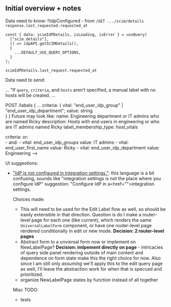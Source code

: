 ## Initial overview + notes

Data need to know:
  !!idpConfigured  - from `/GET .../scim/details response.last_requested.requested_at`
  ```
  const { data: scimIdPDetails, isLoading, isError } = useQuery(
    ["scim_details"],
    () => idpAPI.getSCIMDetails(),
    {
      ...DEFAULT_USE_QUERY_OPTIONS,
    }
  );
  ```
  `scimIdPDetails.last_request.requested_at`


Data need to send:

  ...
  "If `query`, `criteria`, and `hosts` aren't specified, a manual label with no hosts will be created.
  ...

  POST /labels
    {
      ...
      criteria: {
        vital: "end_user_idp_group" | "end_user_idp_department";
        value: string      
      }
    }
    Future may look like:
      name: Engineering department or IT admins who are named Ricky
  description: Hosts with end users in engineering or who are IT admins named Ricky
  label_membership_type: host_vitals

  criteria:
    or:  
      - and:
        - vital: end_user_idp_groups
          value: IT admins
        - vital: end_user_first_name
          value: Ricky
      - vital: end_user_idp_department
        value: Engineering -->

UI suggestions:

- ["IdP is not configured in integration
  settings."](https://www.figma.com/design/cGSVuzQvRaF4uHejqpM74K/-23899-Add-labels-based-on-end-user-s-IdP-information?node-id=5415-16469&t=ZxZOyk7eOIChor1A-1):
  this language is a bit confusing, sounds like "integration settings is not the place where you
  configure IdP" suggestion: "Configure IdP in a<href="<path>">integration settings</a>.



  Choices made:
  - This will need to be used for the Edit Label flow as well, so should be easily extensible in
    that direction. Question is do I make a router-level page for each one (like current), which
    renders the same `UniversalLabelForm` component, or have one router-level page rendered
    conditionally in edit or new mode. **Decision: 2 router-level pages**
  - Abstract form to a unviersal form now or implement on NewLabelPage? **Decision: imlpement directly on page** - intricacies of query side panel rendering outside of main content and
    dependence on form state make this the right choice for now. Also since I am still only
    *assuming* we'll apply this to the edit query page as well, I'll leave the abstraction work for
    when that is specced and prioritized.
  - organize NewLabelPage states by function instead of all together


  Misc TODO:
  - tests